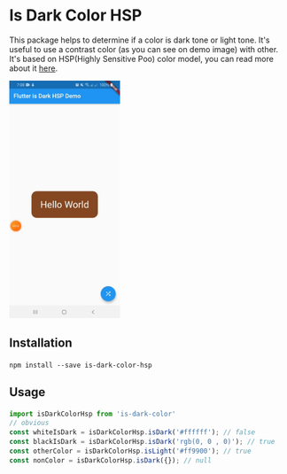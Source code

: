 # Is Dark Color HSP


This package helps to determine if a color is dark tone or light tone. It's useful to use a contrast color (as you can see on demo image) with other. It's based on HSP(Highly Sensitive Poo) color model, you can read more about it [here](http://alienryderflex.com/hsp.html).

<img src="https://raw.githubusercontent.com/ajomuch92/flutter-is-dark-color-hsp/master/assets/demo.gif" width="200" height="429"/>

## Installation
`npm install --save is-dark-color-hsp`

## Usage

```javascript
import isDarkColorHsp from 'is-dark-color'
// obvious
const whiteIsDark = isDarkColorHsp.isDark('#ffffff'); // false
const blackIsDark = isDarkColorHsp.isDark('rgb(0, 0 , 0)'); // true
const otherColor = isDarkColorHsp.isLight('#ff9900'); // true
const nonColor = isDarkColorHsp.isDark({}); // null

```